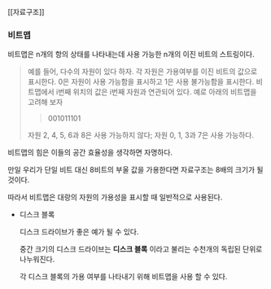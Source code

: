 [[자료구조]]

### 비트맵

비트맵은 n개의 항의 상태를 나타내는데 사용 가능한 n개의 이진 비트의 스트링이다.

> 예를 들어, 다수의 자원이 있다 하자.
각 자원은 가용여부를 이진 비트의 값으로 표시한다.
0은 자원이 사용 가능함을 표시하고 1은 사용 불가능함을 표시한다.
비트맵에서 i번째 위치의 값은 i번째 자원과 연관되어 있다.
예로 아래의 비트맵을 고려해 보자
> 
> 
> > 001011101
> > 
> 
> 자원 2, 4, 5, 6과 8은 사용 가능하지 않다; 자원 0, 1, 3과 7은 사용 가능하다.
> 

비트맵의 힘은 이들의 공간 효율성을 생각하면 자명하다.

만일 우리가 단일 비트 대신 8비트의 부울 값을 가용한다면 자료구조는 8배의 크기가 될 것이다.

따라서 비트맵은 대랑의 자원의 가용성을 표시할 때 일반적으로 사용된다.

- 디스크 블록
    
    디스크 드라이브가 좋은 예가 될 수 있다.
    
    중간 크기의 디스크 드라이브는 **디스크 블록** 이라고 불리는 수천개의 독립된 단위로 나누워진다.
    
    각 디스크 블록의 가용 여부를 나타내기 위해 비트맵을 사용 할 수 있다.